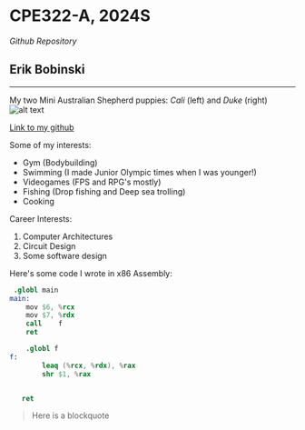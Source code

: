 # CPE322-A, 2024S
*Github Repository*

## Erik Bobinski

---
My two Mini Australian Shepherd puppies: *Cali* (left) and *Duke* (right)
![alt text](https://cdn.discordapp.com/attachments/915814188977377335/1200994650685706270/IMG_3631.jpg?ex=65c8346e&is=65b5bf6e&hm=50a7448c2c842528c9b917f3509f9da0ad0dd9725a3b1d5202f5107ab4e4ed6c&)

[Link to my github](https://github.com/erik-bobinski/CPE322)


Some of my interests:
- Gym (Bodybuilding)
- Swimming (I made Junior Olympic times when I was younger!)
- Videogames (FPS and RPG's mostly)
- Fishing (Drop fishing and Deep sea trolling)
- Cooking

Career Interests:
1. Computer Architectures
2. Circuit Design
3. Some software design


Here's some code I wrote in x86 Assembly:
```s
 .globl main
main:
	mov	$6, %rcx
	mov	$7, %rdx
	call	f
	ret

    .globl f
f:
	    leaq (%rcx, %rdx), %rax
		shr $1, %rax


   ret
```

> Here is a blockquote

